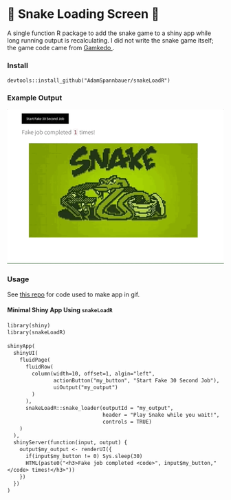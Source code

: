# 🐍 Snake Loading Screen 🐍

A single function R package to add the snake game to a shiny app while long running output is recalculating.  I did not write the snake game itself; the game code came from [Gamkedo
](https://www.youtube.com/watch?v=xGmXxpIj6vs).

### Install

    devtools::install_github("AdamSpannbauer/snakeLoadR")

### Example Output

<p align="center">
  <kbd>
    <img src="readme/snake_load.gif">
  </kbd>
</p>

### Usage

See [this repo](https://github.com/AdamSpannbauer/shiny_snake_loader) for code used to make app in gif.

#### Minimal Shiny App Using `snakeLoadR`

    library(shiny)
    library(snakeLoadR)
    
    shinyApp(
      shinyUI(
        fluidPage(
          fluidRow(
            column(width=10, offset=1, algin="left",
                   actionButton("my_button", "Start Fake 30 Second Job"),
                   uiOutput("my_output")
            )
          ),
          snakeLoadR::snake_loader(outputId = "my_output",
                                   header = "Play Snake while you wait!",
                                   controls = TRUE)
        )
      ),
      shinyServer(function(input, output) {
        output$my_output <- renderUI({
          if(input$my_button != 0) Sys.sleep(30)
          HTML(paste0("<h3>Fake job completed <code>", input$my_button,"</code> times!</h3>"))
        })
      })
    )
